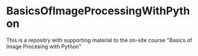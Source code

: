# BasicsOfImageProcessingWithPython
This is a repositry with supporting material to the on-site course "Basics of Image Procesing with Python"
